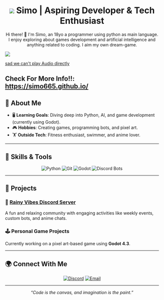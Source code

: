<h1 align="center"> <img src="https://emoji.discadia.com/emojis/85f70d42-c802-48f2-b3bb-f1506247f44b.GIF"> Simo | Aspiring Developer & Tech Enthusiast</h1>

<p align="center">
Hi there! 👋 I'm Simo, an 18yo a programmer using python as main language. I enjoy exploring about games development and artificial intelligence and anything related to coding. I aim my own dream-game.
</p>
<img src="https://images.squarespace-cdn.com/content/v1/606d4deb4db8c15ea53b3624/1619052791039-U5P66XF1HX6OHSPMRHP0/banner_real.jpg">

[sad we can't play Audio directly 
](https://downloads.khinsider.com/game-soundtracks/album/hollow-knight-original-soundtrack/01.%2520Enter%2520Hallownest.mp3)

## Check For More Info!!: https://simo665.github.io/


## 🌟 About Me

<ul>
  <li>🖥️ <b>Learning Goals</b>: Diving deep into Python, AI, and game development (currently using Godot).</li>
  <li>🎮 <b>Hobbies</b>: Creating games, programming bots, and pixel art.</li>
  <li>🏋️ <b>Outside Tech</b>: Fitness enthusiast, swimmer, and anime lover.</li>
</ul>

---

## 🔧 Skills & Tools

<div align="center">
  <img src="https://img.shields.io/badge/Python-3776AB?style=for-the-badge&logo=python&logoColor=white" alt="Python" />
  <img src="https://img.shields.io/badge/Git-F05032?style=for-the-badge&logo=git&logoColor=white" alt="Git" />
  <img src="https://img.shields.io/badge/Godot-478CBF?style=for-the-badge&logo=godot-engine&logoColor=white" alt="Godot" />
  <img src="https://img.shields.io/badge/Discord Bots-5865F2?style=for-the-badge&logo=discord&logoColor=white" alt="Discord Bots" />
</div>

---

## 🎯 Projects

### 🚀 <a href="https://discord.gg/efVKwASdNX">Rainy Vibes Discord Server</a>
A fun and relaxing community with engaging activities like weekly events, custom bots, and anime chats.

### 🕹️ Personal Game Projects
Currently working on a pixel art-based game using **Godot 4.3**.

---

## 🌍 Connect With Me

<p align="center">
  <a href="https://discord.gg/efVKwASdNX"><img src="https://img.shields.io/badge/Discord-7289DA?style=for-the-badge&logo=discord&logoColor=white" alt="Discord" /></a>
  <a href="mailto:your-email@example.com"><img src="https://img.shields.io/badge/Email-D14836?style=for-the-badge&logo=gmail&logoColor=white" alt="Email" /></a>
</p>

---

<p align="center"><i>“Code is the canvas, and imagination is the paint.”</i></p>
